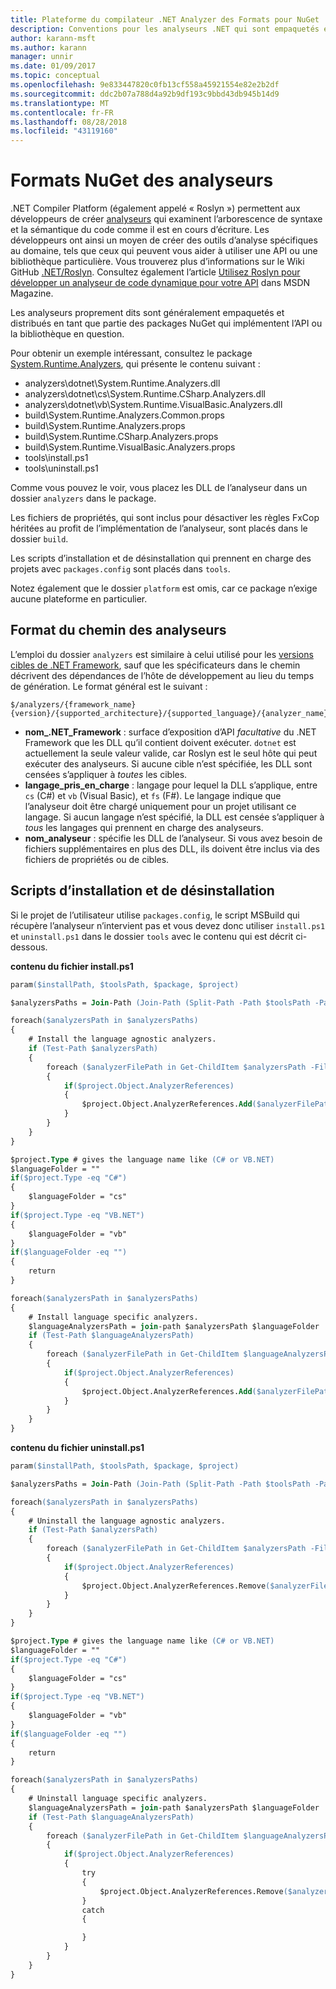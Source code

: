 ```yaml
---
title: Plateforme du compilateur .NET Analyzer des Formats pour NuGet
description: Conventions pour les analyseurs .NET qui sont empaquetés et distribués avec les packages NuGet qui implémentent une API ou une bibliothèque.
author: karann-msft
ms.author: karann
manager: unnir
ms.date: 01/09/2017
ms.topic: conceptual
ms.openlocfilehash: 9e833447820c0fb13cf558a45921554e82e2b2df
ms.sourcegitcommit: ddc2b07a788d4a92b9df193c9bbd43db945b14d9
ms.translationtype: MT
ms.contentlocale: fr-FR
ms.lasthandoff: 08/28/2018
ms.locfileid: "43119160"
---
```

# <a name="analyzer-nuget-formats"></a>Formats NuGet des analyseurs

.NET Compiler Platform (également appelé « Roslyn ») permettent aux développeurs de créer [analyseurs](https://github.com/dotnet/roslyn/wiki/How-To-Write-a-C%23-Analyzer-and-Code-Fix) qui examinent l’arborescence de syntaxe et la sémantique du code comme il est en cours d’écriture. Les développeurs ont ainsi un moyen de créer des outils d’analyse spécifiques au domaine, tels que ceux qui peuvent vous aider à utiliser une API ou une bibliothèque particulière. Vous trouverez plus d’informations sur le Wiki GitHub [.NET/Roslyn](https://github.com/dotnet/roslyn/wiki). Consultez également l’article [Utilisez Roslyn pour développer un analyseur de code dynamique pour votre API](https://msdn.microsoft.com/magazine/dn879356.aspx) dans MSDN Magazine.

Les analyseurs proprement dits sont généralement empaquetés et distribués en tant que partie des packages NuGet qui implémentent l’API ou la bibliothèque en question.

Pour obtenir un exemple intéressant, consultez le package [System.Runtime.Analyzers](https://www.nuget.org/packages/System.Runtime.Analyzers), qui présente le contenu suivant :

- analyzers\dotnet\System.Runtime.Analyzers.dll
- analyzers\dotnet\cs\System.Runtime.CSharp.Analyzers.dll
- analyzers\dotnet\vb\System.Runtime.VisualBasic.Analyzers.dll
- build\System.Runtime.Analyzers.Common.props
- build\System.Runtime.Analyzers.props
- build\System.Runtime.CSharp.Analyzers.props
- build\System.Runtime.VisualBasic.Analyzers.props
- tools\install.ps1
- tools\uninstall.ps1

Comme vous pouvez le voir, vous placez les DLL de l’analyseur dans un dossier `analyzers` dans le package.

Les fichiers de propriétés, qui sont inclus pour désactiver les règles FxCop héritées au profit de l’implémentation de l’analyseur, sont placés dans le dossier `build`.

Les scripts d’installation et de désinstallation qui prennent en charge des projets avec `packages.config` sont placés dans `tools`.

Notez également que le dossier `platform` est omis, car ce package n’exige aucune plateforme en particulier.


## <a name="analyzers-path-format"></a>Format du chemin des analyseurs

L’emploi du dossier `analyzers` est similaire à celui utilisé pour les [versions cibles de .NET Framework](../create-packages/supporting-multiple-target-frameworks.md), sauf que les spécificateurs dans le chemin décrivent des dépendances de l’hôte de développement au lieu du temps de génération. Le format général est le suivant :

    $/analyzers/{framework_name}{version}/{supported_architecture}/{supported_language}/{analyzer_name}.dll

- **nom_.NET_Framework** : surface d’exposition d’API *facultative* du .NET Framework que les DLL qu’il contient doivent exécuter. `dotnet` est actuellement la seule valeur valide, car Roslyn est le seul hôte qui peut exécuter des analyseurs. Si aucune cible n’est spécifiée, les DLL sont censées s’appliquer à *toutes* les cibles.
- **langage_pris_en_charge** : langage pour lequel la DLL s’applique, entre `cs` (C#) et `vb` (Visual Basic), et `fs` (F#). Le langage indique que l’analyseur doit être chargé uniquement pour un projet utilisant ce langage. Si aucun langage n’est spécifié, la DLL est censée s’appliquer à *tous* les langages qui prennent en charge des analyseurs.
- **nom_analyseur** : spécifie les DLL de l’analyseur. Si vous avez besoin de fichiers supplémentaires en plus des DLL, ils doivent être inclus via des fichiers de propriétés ou de cibles.


## <a name="install-and-uninstall-scripts"></a>Scripts d’installation et de désinstallation

Si le projet de l’utilisateur utilise `packages.config`, le script MSBuild qui récupère l’analyseur n’intervient pas et vous devez donc utiliser `install.ps1` et `uninstall.ps1` dans le dossier `tools` avec le contenu qui est décrit ci-dessous.

**contenu du fichier install.ps1**

```ps
param($installPath, $toolsPath, $package, $project)

$analyzersPaths = Join-Path (Join-Path (Split-Path -Path $toolsPath -Parent) "analyzers" ) * -Resolve

foreach($analyzersPath in $analyzersPaths)
{
    # Install the language agnostic analyzers.
    if (Test-Path $analyzersPath)
    {
        foreach ($analyzerFilePath in Get-ChildItem $analyzersPath -Filter *.dll)
        {
            if($project.Object.AnalyzerReferences)
            {
                $project.Object.AnalyzerReferences.Add($analyzerFilePath.FullName)
            }
        }
    }
}

$project.Type # gives the language name like (C# or VB.NET)
$languageFolder = ""
if($project.Type -eq "C#")
{
    $languageFolder = "cs"
}
if($project.Type -eq "VB.NET")
{
    $languageFolder = "vb"
}
if($languageFolder -eq "")
{
    return
}

foreach($analyzersPath in $analyzersPaths)
{
    # Install language specific analyzers.
    $languageAnalyzersPath = join-path $analyzersPath $languageFolder
    if (Test-Path $languageAnalyzersPath)
    {
        foreach ($analyzerFilePath in Get-ChildItem $languageAnalyzersPath -Filter *.dll)
        {
            if($project.Object.AnalyzerReferences)
            {
                $project.Object.AnalyzerReferences.Add($analyzerFilePath.FullName)
            }
        }
    }
}
```


**contenu du fichier uninstall.ps1**

```ps
param($installPath, $toolsPath, $package, $project)

$analyzersPaths = Join-Path (Join-Path (Split-Path -Path $toolsPath -Parent) "analyzers" ) * -Resolve

foreach($analyzersPath in $analyzersPaths)
{
    # Uninstall the language agnostic analyzers.
    if (Test-Path $analyzersPath)
    {
        foreach ($analyzerFilePath in Get-ChildItem $analyzersPath -Filter *.dll)
        {
            if($project.Object.AnalyzerReferences)
            {
                $project.Object.AnalyzerReferences.Remove($analyzerFilePath.FullName)
            }
        }
    }
}

$project.Type # gives the language name like (C# or VB.NET)
$languageFolder = ""
if($project.Type -eq "C#")
{
    $languageFolder = "cs"
}
if($project.Type -eq "VB.NET")
{
    $languageFolder = "vb"
}
if($languageFolder -eq "")
{
    return
}

foreach($analyzersPath in $analyzersPaths)
{
    # Uninstall language specific analyzers.
    $languageAnalyzersPath = join-path $analyzersPath $languageFolder
    if (Test-Path $languageAnalyzersPath)
    {
        foreach ($analyzerFilePath in Get-ChildItem $languageAnalyzersPath -Filter *.dll)
        {
            if($project.Object.AnalyzerReferences)
            {
                try
                {
                    $project.Object.AnalyzerReferences.Remove($analyzerFilePath.FullName)
                }
                catch
                {

                }
            }
        }
    }
}
```
